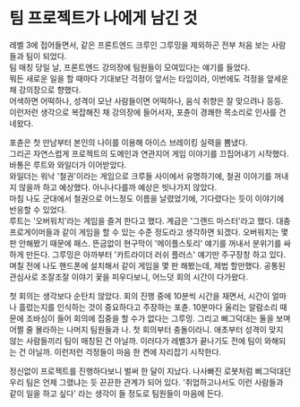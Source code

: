 # 팀 프로젝트가 나에게 남긴 것

레벨 3에 접어들면서, 같은 프론트엔드 크루인 그루밍을 제외하곤 전부 처음 보는 사람들과 팀이 되었다.  
팀 매칭 당일 날, 프론트엔드 강의장에 팀원들이 모여있다는 얘기를 들었다.  
뭐든 새로운 일을 할 때마다 기대보단 걱정이 앞서는 타입이라, 이번에도 걱정을 앞세운 채 강의장으로 향했다.  
어색하면 어떡하나, 성격이 모난 사람들이면 어떡하나, 음식 취향은 잘 맞으려나 등등.
이런저런 생각으로 복잡해진 채 강의장에 들어서자, 포츈이 경쾌한 목소리로 인사를 건네왔다.

포츈은 첫 만남부터 본인의 나이를 이용해 아이스 브레이킹 실력을 뽐냈다.  
그리곤 자연스럽게 프로젝트의 도메인과 연관지어 게임 이야기를 끄집어내기 시작했다.  
바통은 루트와 와일더가 이어받았다.  
와일더는 워낙 '철권'이라는 게임으로 크루들 사이에서 유명하기에, 철권 이야기를 꺼내지 않을까 하고 예상했다.
아니나다를까 예상은 빗나가지 않았다.  
마침 나도 군대에서 철권으로 어느정도 이름을 날렸었기에, 기다렸다는 듯이 이야기에 반응할 수 있었다.  
루트는 '오버워치'라는 게임을 즐겨 한다고 했다. 계급은 '그랜드 마스터'라고 했다.
대충 프로게이머들과 같이 게임을 할 수 있는 수준 정도라고 생각하면 되겠다.
오버워치는 몇 판 안해봤기 때문에 패스.
뜬금없이 현구막이 '메이플스토리' 얘기를 꺼내서 분위기를 싸하게 만든다.
그루밍은 아까부터 '카트라이더 러쉬 플러스' 얘기만 주구장창 하고 있다.
며칠 전에 나도 핸드폰에 설치해서 같이 게임을 몇 판 해봤는데, 제법 할만했다.
공통된 관심사로 조잘조잘 이야기 꽃을 피우다보니, 어느덧 회의 시간이 다가왔다.

첫 회의는 생각보다 순탄치 않았다.
회의 진행 중에 10분씩 시간을 재면서, 시간이 얼마나 흘렀는지를 인식하는 것이 중요하다고 주장하는 포츈.
10분마다 울리는 알람소리 때문에 조바심이 들어 회의에 집중을 할 수가 없다는 그루밍.
그리고 삐그덕대는 둘을 보며 어쩔 줄 몰라하는 나머지 팀원들과 나.
첫 회의부터 충돌이라니. 애초부터 성격이 맞지 않는 사람들끼리 팀이 매칭된 건 아닐까.
이러다가 레벨3가 끝나기도 전에 팀이 와해되는 건 아닐까.
이런저런 걱정들이 마음 한 켠에 자리잡기 시작한다.

정신없이 프로젝트를 진행하다보니 벌써 한 달이 지났다.
나사빠진 로봇처럼 삐그덕대던 우리 팀은 언제 그랬냐는 듯 끈끈한 관계가 되어 있다.
'취업하고나서도 이런 사람들과 같이 일을 하고 싶다' 라는 생각이 들 정도로 팀원들이 마음에 든다.
